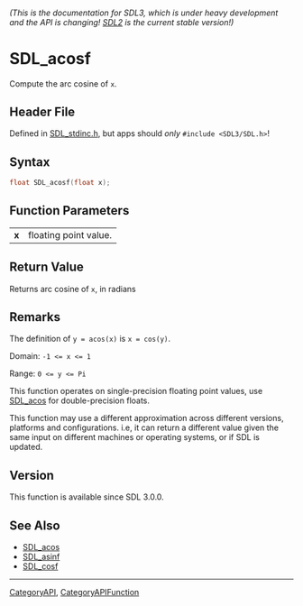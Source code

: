 ###### (This is the documentation for SDL3, which is under heavy development and the API is changing! [SDL2](https://wiki.libsdl.org/SDL2/) is the current stable version!)
# SDL_acosf

Compute the arc cosine of `x`.

## Header File

Defined in [SDL_stdinc.h](https://github.com/libsdl-org/SDL/blob/main/include/SDL3/SDL_stdinc.h), but apps should _only_ `#include <SDL3/SDL.h>`!

## Syntax

```c
float SDL_acosf(float x);

```

## Function Parameters

|           |                       |
| --------- | --------------------- |
| **x**     | floating point value. |

## Return Value

Returns arc cosine of `x`, in radians

## Remarks

The definition of `y = acos(x)` is `x = cos(y)`.

Domain: `-1 <= x <= 1`

Range: `0 <= y <= Pi`

This function operates on single-precision floating point values, use
[SDL_acos](SDL_acos) for double-precision floats.

This function may use a different approximation across different versions,
platforms and configurations. i.e, it can return a different value given
the same input on different machines or operating systems, or if SDL is
updated.

## Version

This function is available since SDL 3.0.0.

## See Also

* [SDL_acos](SDL_acos)
* [SDL_asinf](SDL_asinf)
* [SDL_cosf](SDL_cosf)

----
[CategoryAPI](CategoryAPI), [CategoryAPIFunction](CategoryAPIFunction)

